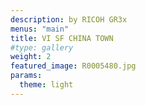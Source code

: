 ```yaml
---
description: by RICOH GR3x
menus: "main"
title: VI SF CHINA TOWN  
#type: gallery
weight: 2
featured_image: R0005480.jpg
params:
  theme: light
---
```

